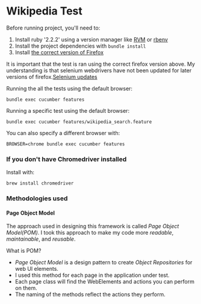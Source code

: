 Wikipedia Test
==============
Before running project, you'll need to:

1. Install ruby '2.2.2' using a version manager like [RVM](https://rvm.io/rvm/install) or [rbenv](https://github.com/rbenv/rbenv)
2. Install the project dependencies with `bundle install`
3. Install [the correct version of Firefox](https://download-installer.cdn.mozilla.net/pub/firefox/releases/43.0/)

It is important that the test is ran using the correct firefox version above. My understanding is that selenium webdrivers have not been updated for later versions of firefox.[Selenium updates](http://www.seleniumhq.org/about/platforms.jsp)

Running the all the tests using the default browser:
```
bundle exec cucumber features
```

Running a specific test using the default browser:
```
bundle exec cucumber features/wikipedia_search.feature
```

You can also specify a different browser with:
```
BROWSER=chrome bundle exec cucumber features
```

### If you don't have Chromedriver installed ###

Install with:
```
brew install chromedriver
```


### Methodologies used ###

#### Page Object Model ####

The approach used in designing this framework is called *Page Object Model(POM)*. I took this approach to make my code more *readable*, *maintainable*, and *reusable*.


What is POM?

- *Page Object Model* is a design pattern to create *Object Repositories* for web UI elements.
- I used this method for each page in the application under test.
- Each page class will find the WebElements and actions you can perform on them.
- The naming of the methods reflect the actions they perform.